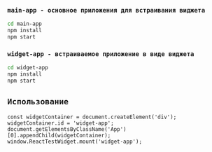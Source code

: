### `main-app - основное приложения для встраивания виджета`

```bash
cd main-app
npm install
npm start
```

### `widget-app - встраиваемое приложение в виде виджета`

```bash
cd widget-app
npm install
npm start
```

## `Использование`
```
const widgetContainer = document.createElement('div');
widgetContainer.id = 'widget-app';
document.getElementsByClassName('App')[0].appendChild(widgetContainer);
window.ReactTestWidget.mount('widget-app');
```